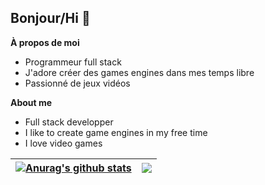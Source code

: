 ## Bonjour/Hi 👋

**À propos de moi**

- Programmeur full stack
- J'adore créer des games engines dans mes temps libre
- Passionné de jeux vidéos

**About me**

- Full stack developper
- I like to create game engines in my free time
- I love video games

| <a href="https://github.com/anuraghazra/github-readme-stats"><img align="center" src="https://github-readme-stats.vercel.app/api?username=char0o&show_icons=true&theme=radical&rank_icon=github&include_all_commits=true&hide_border=true" alt="Anurag's github stats" /></a> | <a href="https://github.com/anuraghazra/github-readme-stats"><img align="center" src="https://github-readme-stats.vercel.app/api/top-langs/?username=char0o&layout=compact&theme=radical&exclude_repo=gmcomp,urbanliferp&hide_border=true" /></a> |
| ------------- | ------------- |
